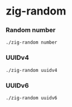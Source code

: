 # zig-random

### Random number

```
./zig-random number
```

### UUIDv4

```
./zig-random uuidv4
```

### UUIDv6

```
./zig-random uuidv6
```